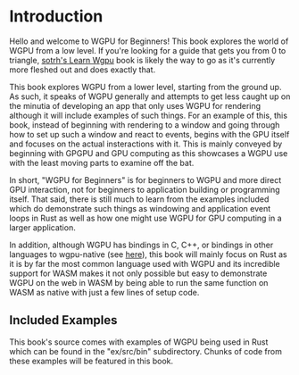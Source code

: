 # Introduction

Hello and welcome to WGPU for Beginners! This book explores the world of WGPU from a low level. If you're looking for a guide that gets you from 0 to triangle, [sotrh's Learn Wgpu](https://sotrh.github.io/learn-wgpu/) book is likely the way to go as it's currently more fleshed out and does exactly that.

This book explores WGPU from a lower level, starting from the ground up. As such, it speaks of WGPU generally and attempts to get less caught up on the minutia of developing an app that only uses WGPU for rendering although it will include examples of such things. For an example of this, this book, instead of beginning with rendering to a window and going through how to set up such a window and react to events, begins with the GPU itself and focuses on the actual insteractions with it. This is mainly conveyed by beginning with GPGPU and GPU computing as this showcases a WGPU use with the least moving parts to examine off the bat.

In short, "WGPU for Beginners" is for beginners to WGPU and more direct GPU interaction, not for beginners to application building or programming itself. That said, there is still much to learn from the examples included which do demonstrate such things as windowing and application event loops in Rust as well as how one might use WGPU for GPU computing in a larger application.

In addition, although WGPU has bindings in C, C++, or bindings in other languages to wgpu-native (see [here](https://github.com/gfx-rs/wgpu-native#bindings)), this book will mainly focus on Rust as it is by far the most common language used with WGPU and its incredible support for WASM makes it not only possible but easy to demonstrate WGPU on the web in WASM by being able to run the same function on WASM as native with just a few lines of setup code.

## Included Examples

This book's source comes with examples of WGPU being used in Rust which can be found in the "ex/src/bin" subdirectory. Chunks of code from these examples will be featured in this book.
